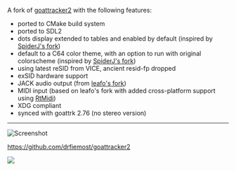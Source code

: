 A fork of [goattracker2](https://sourceforge.net/projects/goattracker2/) with the following features:

* ported to CMake build system
* ported to SDL2
* dots display extended to tables and enabled by default (inspired by [SpiderJ's fork](https://github.com/jansalleine/gt2fork))
* default to a C64 color theme, with an option to run with original colorscheme (inspired by [SpiderJ's fork](https://github.com/jansalleine/gt2fork))
* using latest reSID from VICE, ancient resid-fp dropped
* exSID hardware support
* JACK audio output (from [leafo's fork](https://github.com/leafo/goattracker2))
* MIDI input (based on leafo's fork with added cross-platform support using [RtMidi](https://www.music.mcgill.ca/~gary/rtmidi/))
* XDG compliant
* synced with goattrk 2.76 (no stereo version)

---

![Screenshot](https://github.com/drfiemost/goattracker2/wiki/images/goattrk2.png)


https://github.com/drfiemost/goattracker2

[![](https://img.shields.io/github/downloads/drfiemost/goattracker2/latest/total.svg)](https://github.com/drfiemost/goattracker2/releases/latest)
